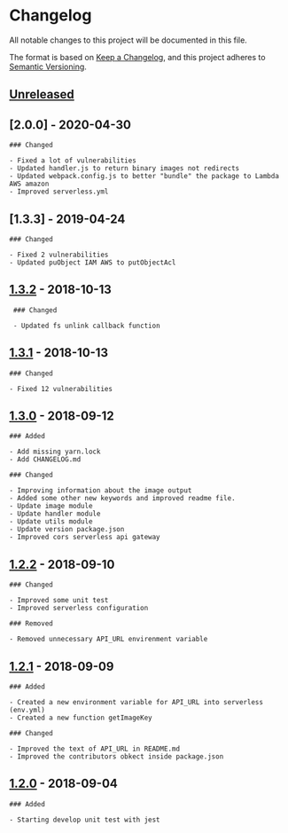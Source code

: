 # Changelog

All notable changes to this project will be documented in this file.

The format is based on [Keep a Changelog](https://keepachangelog.com/en/1.0.0/),
and this project adheres to [Semantic Versioning](https://semver.org/spec/v2.0.0.html).

## [Unreleased]

## [2.0.0] - 2020-04-30

    ### Changed

    - Fixed a lot of vulnerabilities
    - Updated handler.js to return binary images not redirects
    - Updated webpack.config.js to better "bundle" the package to Lambda AWS amazon
    - Improved serverless.yml

## [1.3.3] - 2019-04-24

    ### Changed

    - Fixed 2 vulnerabilities
    - Updated puObject IAM AWS to putObjectAcl

## [1.3.2] - 2018-10-13

     ### Changed

     - Updated fs unlink callback function

## [1.3.1] - 2018-10-13

    ### Changed

    - Fixed 12 vulnerabilities

## [1.3.0] - 2018-09-12

    ### Added

    - Add missing yarn.lock
    - Add CHANGELOG.md

    ### Changed

    - Improving information about the image output
    - Added some other new keywords and improved readme file.
    - Update image module
    - Update handler module
    - Update utils module
    - Update version package.json
    - Improved cors serverless api gateway

## [1.2.2] - 2018-09-10

    ### Changed

    - Improved some unit test
    - Improved serverless configuration

    ### Removed

    - Removed unnecessary API_URL envirenment variable

## [1.2.1] - 2018-09-09

    ### Added

    - Created a new environment variable for API_URL into serverless (env.yml)
    - Created a new function getImageKey

    ### Changed

    - Improved the text of API_URL in README.md
    - Improved the contributors obkect inside package.json

## [1.2.0] - 2018-09-04

    ### Added

    - Starting develop unit test with jest

[unreleased]: https://github.com/apoca/lambda-resize-image/compare/v1.3.2...HEAD
[1.3.2]: https://github.com/apoca/lambda-resize-image/compare/v1.3.1..v1.3.2
[1.3.1]: https://github.com/apoca/lambda-resize-image/compare/v1.3.0..v1.3.1
[1.3.0]: https://github.com/apoca/lambda-resize-image/compare/v1.2.2..v1.3.0
[1.2.2]: https://github.com/apoca/lambda-resize-image/compare/v1.2.1...v1.2.2
[1.2.1]: https://github.com/apoca/lambda-resize-image/compare/v1.2.0...v1.2.1
[1.2.0]: https://github.com/apoca/lambda-resize-image/compare/v1.1.0...v1.2.0
